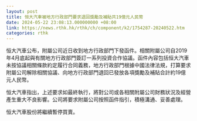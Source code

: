 ```yaml
---
layout: post
title: 恒大汽車被地方行政部門要求退回獎勵及補貼共19億元人民幣
date: 2024-05-22 23:08:13.000000000 +08:00
link: https://news.rthk.hk/rthk/ch/component/k2/1754287-20240522.htm
categories: rthk
---
```


恒大汽車公布，附屬公司近日收到地方行政部門下發函件。相關附屬公司自2019年4月底起與有關地方行政部門簽訂一系列投資合作協議。函件內容包括恒大汽車未按協議相關條款約定履行合同義務，地方行政部門根據中國法律法規，打算要求附屬公司解除相關協議、向地方行政部門退回已發放各項獎勵及補貼合計約19億元人民幣。

恒大汽車指出，上述要求如最終執行，將對公司或各相關附屬公司財務狀況及經營產生重大不良影響。公司將要求附屬公司按照函件指引，積極溝通、妥善處理。

恒大汽車股份將繼續暫停買賣。
